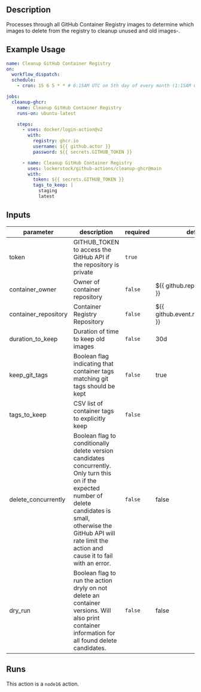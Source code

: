 <!-- action-docs-description -->
## Description

Processes through all GitHub Container Registry images to determine which images to delete from the registry to cleanup unused and old images-.


<!-- action-docs-description -->

## Example Usage

```yaml
name: Cleanup GitHub Container Registry
on:
  workflow_dispatch:
  schedule:
    - cron: 15 6 5 * * # 6:15AM UTC on 5th day of every month (1:15AM CDT/12:15AM CST)

jobs:
  cleanup-ghcr:
    name: Cleanup GitHub Container Registry
    runs-on: ubuntu-latest

    steps:
      - uses: docker/login-action@v2
        with:
          registry: ghcr.io
          username: ${{ github.actor }}
          password: ${{ secrets.GITHUB_TOKEN }}

      - name: Cleanup GitHub Container Registry
        uses: lockerstock/github-actions/cleanup-ghcr@main
        with:
          token: ${{ secrets.GITHUB_TOKEN }}
          tags_to_keep: |
            staging
            latest
```

<!-- action-docs-inputs -->
## Inputs

| parameter | description | required | default |
| - | - | - | - |
| token | GITHUB_TOKEN to access the GitHub API if the repository is private | `true` |  |
| container_owner | Owner of container repository | `false` | ${{ github.repository_owner }} |
| container_repository | Container Registry Repository | `false` | ${{ github.event.repository.name }} |
| duration_to_keep | Duration of time to keep old images | `false` | 30d |
| keep_git_tags | Boolean flag indicating that container tags matching git tags should be kept | `false` | true |
| tags_to_keep | CSV list of container tags to explicitly keep | `false` |  |
| delete_concurrently | Boolean flag to conditionally delete version candidates concurrently. Only turn this on if the expected number of delete candidates is small, otherwise the GitHub API will rate limit the action and cause it to fail with an error. | `false` | false |
| dry_run | Boolean flag to run the action dryly on not delete an container versions. Will also print container information for all found delete candidates. | `false` | false |



<!-- action-docs-inputs -->

<!-- action-docs-outputs -->

<!-- action-docs-outputs -->

<!-- action-docs-runs -->
## Runs

This action is a `node16` action.


<!-- action-docs-runs -->
